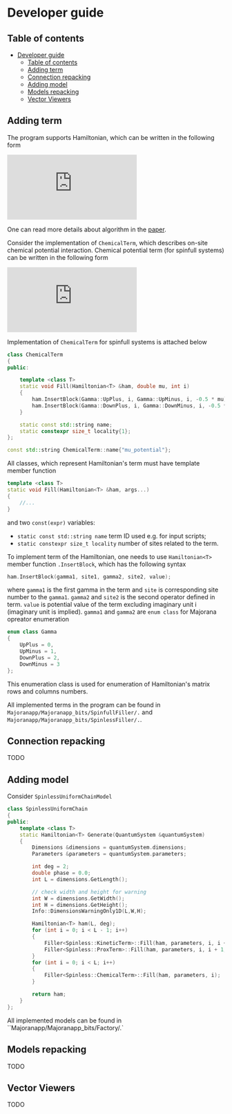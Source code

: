 # Developer guide

## Table of contents

- [Developer guide](#developer-guide)
  - [Table of contents](#table-of-contents)
  - [Adding term](#adding-term)
  - [Connection repacking](#connection-repacking)
  - [Adding model](#adding-model)
  - [Models repacking](#models-repacking)
  - [Vector Viewers](#vector-viewers)

## Adding term

The program supports Hamiltonian, which can be written in the following form

![hamiltonian](https://latex.codecogs.com/svg.latex?%5Chat%20H%20%3D%20%5Ctext%20i%20%5Csum_%7Bij%7D%20H_%7Bij%7D%20%5Cgamma_i%20%5Cgamma_j)

One can read more details about algorithm in the [paper][pub].

Consider the implementation of `ChemicalTerm`, which describes on-site chemical potential interaction.
Chemical potential term (for spinfull systems) can be written in the following form

![chemical](https://latex.codecogs.com/svg.latex?%5Cmu_i%20%28%5Chat%20n_%7Bi%5Cuparrow%7D&plus;%5Chat%20n_%7Bi%5Cdownarrow%7D%29%20%3D%20-%5Ctfrac%7B%5Ctext%20i%5Cmu_i%7D%7B2%7D%28%20%5Cgamma_%7Bi%5Cuparrow%7D%5E&plus;%5Cgamma_%7Bi%5Cuparrow%7D%5E-&plus;%20%5Cgamma_%7Bi%5Cdownarrow%7D%5E&plus;%5Cgamma_%7Bi%5Cdownarrow%7D%5E-%20%29)

Implementation of `ChemicalTerm` for spinfull systems is attached below

```c++
class ChemicalTerm
{
public:

    template <class T>
    static void Fill(Hamiltonian<T> &ham, double mu, int i)
    {
        ham.InsertBlock(Gamma::UpPlus, i, Gamma::UpMinus, i, -0.5 * mu);
        ham.InsertBlock(Gamma::DownPlus, i, Gamma::DownMinus, i, -0.5 * mu);
    }

    static const std::string name;
    static constexpr size_t locality{1};
};

const std::string ChemicalTerm::name{"mu_potential"};
```

All classes, which represent Hamiltonian's term must have template member function

```c++
template <class T>
static void Fill(Hamiltonian<T> &ham, args...)
{
    //...
}
```

and two `const(expr)` variables:

- `static const std::string name` term ID used e.g. for input scripts;
- `static constexpr size_t locality` number of sites related to the term.

To implement term of the Hamiltonian, one needs to use `Hamiltonian<T>` member function `.InsertBlock`, which has the following syntax

```c++
ham.InsertBlock(gamma1, site1, gamma2, site2, value);
```

where `gamma1` is the first gamma in the term and `site` is corresponding site number to the `gamma1`.
`gamma2` and `site2` is the second operator defined in term.
`value` is potential value of the term excluding imaginary unit i (imaginary unit is implied).
`gamma1` and `gamma2` are `enum class` for Majorana opreator enumeration

```c++
enum class Gamma
{
    UpPlus = 0,
    UpMinus = 1,
    DownPlus = 2,
    DownMinus = 3
};
```

This enumeration class is used for enumeration of Hamiltonian's matrix rows and columns numbers.

All implemented terms in the program can be found in
`Majoranapp/Majoranapp_bits/SpinfullFiller/.`
and
`Majoranapp/Majoranapp_bits/SpinlessFiller/.`.

## Connection repacking

TODO

## Adding model

Consider `SpinlessUniformChainModel`

```c++
class SpinlessUniformChain
{
public:
    template <class T>
    static Hamiltonian<T> Generate(QuantumSystem &quantumSystem)
    {
        Dimensions &dimensions = quantumSystem.dimensions;
        Parameters &parameters = quantumSystem.parameters;

        int deg = 2;
        double phase = 0.0;
        int L = dimensions.GetLength();

        // check width and height for warning
        int W = dimensions.GetWidth();
        int H = dimensions.GetHeight();
        Info::DimensionsWarningOnly1D(L,W,H);

        Hamiltonian<T> ham(L, deg);
        for (int i = 0; i < L - 1; i++)
        {
            Filler<Spinless::KineticTerm>::Fill(ham, parameters, i, i + 1);
            Filler<Spinless::ProxTerm>::Fill(ham, parameters, i, i + 1, phase);
        }
        for (int i = 0; i < L; i++)
        {
            Filler<Spinless::ChemicalTerm>::Fill(ham, parameters, i);
        }

        return ham;
    }
};
```

All implemented models can be found in ``Majoranapp/Majoranapp_bits/Factory/.`

## Models repacking

TODO

## Vector Viewers

TODO

[pub]:tutaj_super_link